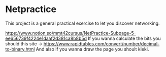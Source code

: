 # Netpractice
This project is a general practical exercise to let you discover networking.

https://www.notion.so/mmt42cursus/NetPractice-Subpage-5-ee656739f4224e1daaf2d381ca8b8b5d
If you wanna calculate the bits you should this site -> https://www.rapidtables.com/convert/number/decimal-to-binary.html
And also if you wanna draw the page you shoult kleki.
